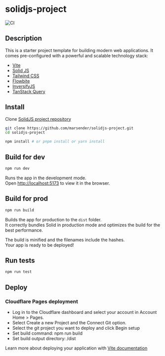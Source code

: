 # solidjs-project

![CI](https://github.com/marsender/solidjs-project/workflows/CI/badge.svg)

## Description

This is a starter project template for building modern web applications. It comes pre-configured with a powerful and scalable technology stack:

- [Vite](https://vitejs.dev/)
- [Solid JS](https://solidjs.com)
- [Tailwind CSS](https://tailwindcss.com/)
- [Flowbite](https://flowbite.com/)
- [InversifyJS](https://inversify.io/)
- [TanStack Query](https://tanstack.com/query/latest)

## Install

Clone [SolidJS project repository](https://github.com/marsender/solidjs-project)

```bash
git clone https://github.com/marsender/solidjs-project.git
cd solidjs-project
```

```bash
npm install # or pnpm install or yarn install
```

## Build for dev

```bash
npm run dev
```

Runs the app in the development mode.<br>
Open [http://localhost:5173](http://localhost:5173) to view it in the browser.

## Build for prod

```bash
npm run build
```

Builds the app for production to the `dist` folder.<br>
It correctly bundles Solid in production mode and optimizes the build for the best performance.

The build is minified and the filenames include the hashes.<br>
Your app is ready to be deployed!

## Run tests

```bash
npm run test
```

## Deploy

### Cloudflare Pages deployment

- Log in to the Cloudflare dashboard and select your account in Account Home > Pages.
- Select Create a new Project and the Connect Git option.
- Select the git project you want to deploy and click Begin setup
- Set build command: npm run build
- Set build output directory: /dist

Learn more about deploying your application with [Vite documentation](https://vitejs.dev/guide/static-deploy.html)
